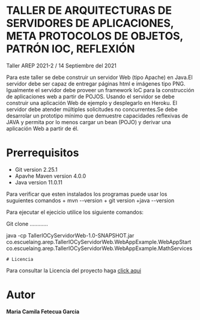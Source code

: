 # TALLER DE ARQUITECTURAS DE SERVIDORES DE APLICACIONES, META PROTOCOLOS DE OBJETOS, PATRÓN IOC, REFLEXIÓN
Taller AREP 2021-2 / 14 Septiembre del 2021

Para este taller se debe construir un servidor Web (tipo Apache) en Java.El servidor debe ser capaz de entregar páginas html e imágenes tipo PNG. 
Igualmente el servidor debe proveer un framework IoC para la construcción de aplicaciones web a partir de POJOS. Usando el servidor se debe construir una aplicación
Web de ejemplo y desplegarlo en Heroku. El servidor debe atender múltiples solicitudes no concurrentes.Se debe desarrolar un prototipo mínimo que demuestre 
capacidades reflexivas de JAVA y permita por lo menos cargar un bean (POJO) y derivar una aplicación Web a partir de él.

# Prerrequisitos 
  + Git version 2.25.1
  + Apavhe Maven version 4.0.0
  + Java version 11.0.11
  
 Para verificar que esten instalados los programas puede usar los suguientes comandos
    + mvn --version
    + git version
    +java --version
    
    
   Para ejecutar el ejecicio utilice los siguiente comandos:
   
   Git clone ............
   
   java -cp TallerIOCyServidorWeb-1.0-SNAPSHOT.jar  co.escuelaing.arep.TallerIOCyServidorWeb.WebAppExample.WebAppStart
   co.escuelaing.arep.TallerIOCyServidorWeb.WebAppExample.MathServices
    
    
   
   
    # Licencia

  Para consultar la Licencia del proyecto haga [click aqui]()
  
  
# Autor 
  **Maria Camila Fetecua Garcia** 
